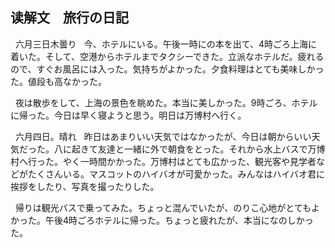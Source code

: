## 读解文　旅行の日記



&nbsp;&nbsp;六月三日木曇り
&nbsp;&nbsp;今、ホテルにいる。午後一時にの本を出て、4時ごろ上海に着いた。そして、空港からホテルまでタクシーできた。立派なホテルだ。疲れるので、すぐお風呂には入った。気持ちがよかった。夕食料理はとても美味しかった。値段も高なかった。　

&nbsp;&nbsp;夜は散歩をして、上海の景色を眺めた。本当に美しかった。9時ごろ、ホテルに帰った。今日は早く寝ようと思う。明日は万博村へ行く。

&nbsp;&nbsp;六月四日。晴れ
&nbsp;&nbsp;昨日はあまりいい天気ではなかったが、今日は朝からいい天気だった。八に起きて友達と一緒に外で朝食をとった。それから水上バスで万博村へ行った。やく一時間かかった。万博村はとても広かった、観光客や見学者などがたくさんいる。マスコットのハイバオが可愛かった。みんなはハイバオ君に挨拶をしたり、写真を撮ったりした。

&nbsp;&nbsp;帰りは観光バスで乗ってみた。ちょっと混んでいたが、のりこ心地がとてもよかった。午後4時ごろホテルに帰った。ちょっと疲れたが、本当になのしかった。　　　